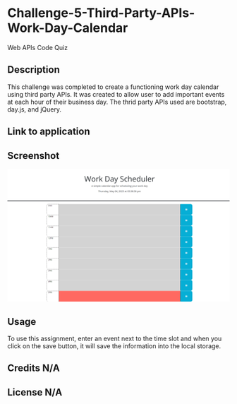 # Challenge-5-Third-Party-APIs-Work-Day-Calendar
Web APIs Code Quiz

## Description 
This challenge was completed to create a functioning work day calendar using third party APIs. It was created to allow user to add important events at each hour of their business day. The thrid party APIs used are bootstrap, day.js, and jQuery.

## Link to application

## Screenshot
<img src="Assets/images/screenshot-workday-scheduler.png">

## Usage 
To use this assignment, enter an event next to the time slot and when you click on the save button, it will save the information into the local storage.

## Credits N/A

## License N/A

